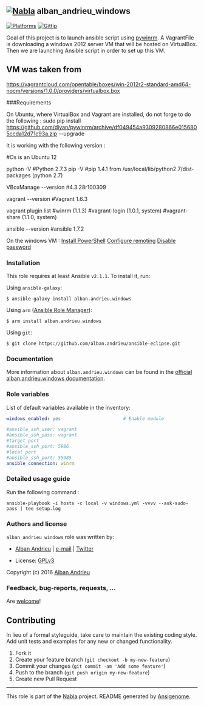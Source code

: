 ## [![Nabla](https://debops.org/images/debops-small.png)](https://github.com/AlbanAndrieu) alban_andrieu_windows

<!-- This file was generated by Ansigenome. Do not edit this file directly but
     instead have a look at the files in the ./meta/ directory. -->

[![Platforms](http://img.shields.io/badge/platforms-windows-lightgrey.svg?style=flat)](#)
[![Gittip](http://img.shields.io/gittip/alban.andrieu.svg)](https://www.gittip.com/alban.andrieu/)

Goal of this project is to launch ansible script using [pywinrm](https://pypi.python.org/pypi/pywinrm).
A VagrantFile is downloading a windows 2012 server VM that will be hosted on VirtualBox.
Then we are launching Ansible script in order to set up this VM.

VM was taken from
------------------

https://vagrantcloud.com/opentable/boxes/win-2012r2-standard-amd64-nocm/versions/1.0.0/providers/virtualbox.box

###Requirements

On Ubuntu, where VirtualBox and Vagrant are installed, do not forge to do the following :
sudo pip install https://github.com/diyan/pywinrm/archive/df049454a9309280866e0156805ccda12d71c93a.zip --upgrade

It is working with the following version :

#Os is an Ubuntu 12

python -V
#Python 2.7.3
pip -V
#pip 1.4.1 from /usr/local/lib/python2.7/dist-packages (python 2.7)

VBoxManage --version
#4.3.28r100309

vagrant --version
#Vagrant 1.6.3

vagrant plugin list
#winrm (1.1.3)
#vagrant-login (1.0.1, system)
#vagrant-share (1.1.0, system)

ansible --version
#ansible 1.7.2

On the windows VM :
[Install PowerShell](https://github.com/AlbanAndrieu/ansible-windows/blob/master/files/upgrade_to_ps3.ps1)
[Configure remoting](https://github.com/AlbanAndrieu/ansible-windows/blob/master/files/ConfigureRemotingForAnsible.ps1)
[Disable password](http://www.tenniswood.co.uk/technology/windows/how-to-disable-password-expiration-for-windows-server-2012/)


### Installation

This role requires at least Ansible `v2.1.1`. To install it, run:

Using `ansible-galaxy`:
```shell
$ ansible-galaxy install alban.andrieu.windows
```

Using `arm` ([Ansible Role Manager](https://github.com/mirskytech/ansible-role-manager/)):
```shell
$ arm install alban.andrieu.windows
```

Using `git`:
```shell
$ git clone https://github.com/alban.andrieu/ansible-eclipse.git
```

### Documentation

More information about `alban.andrieu.windows` can be found in the
[official alban.andrieu.windows documentation](https://docs.debops.org/en/latest/ansible/roles/ansible-windows/docs/).


### Role variables

List of default variables available in the inventory:

```YAML
windows_enabled: yes                       # Enable module

#ansible_ssh_user: vagrant
#ansible_ssh_pass: vagrant
#target port
#ansible_ssh_port: 5986
#local port
#ansible_ssh_port: 55985
ansible_connection: winrm
```


### Detailed usage guide

Run the following command :

`ansible-playbook -i hosts -c local -v windows.yml -vvvv --ask-sudo-pass | tee setup.log`


### Authors and license

`alban_andrieu_windows` role was written by:

- [Alban Andrieu](nabla.mobi) | [e-mail](mailto:alban.andrieu@free.fr) | [Twitter](https://twitter.com/AlbanAndrieu)

- License: [GPLv3](https://tldrlegal.com/license/gnu-general-public-license-v3-%28gpl-3%29)

Copyright (c) 2016 [Alban Andrieu](https://alban-andrieu.com/)

### Feedback, bug-reports, requests, ...

Are [welcome](https://github.com/AlbanAndrieu/ansible-windows/issues)!

## Contributing
In lieu of a formal styleguide, take care to maintain the existing coding style. Add unit tests and examples for any new or changed functionality.

1. Fork it
2. Create your feature branch (`git checkout -b my-new-feature`)
3. Commit your changes (`git commit -am 'Add some feature'`)
4. Push to the branch (`git push origin my-new-feature`)
5. Create new Pull Request

***

This role is part of the [Nabla](https://github.com/AlbanAndrieu) project.
README generated by [Ansigenome](https://github.com/nickjj/ansigenome/).
